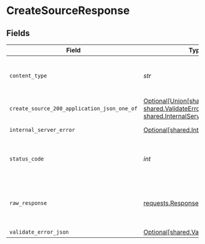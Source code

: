 # CreateSourceResponse


## Fields

| Field                                                                                                                                             | Type                                                                                                                                              | Required                                                                                                                                          | Description                                                                                                                                       |
| ------------------------------------------------------------------------------------------------------------------------------------------------- | ------------------------------------------------------------------------------------------------------------------------------------------------- | ------------------------------------------------------------------------------------------------------------------------------------------------- | ------------------------------------------------------------------------------------------------------------------------------------------------- |
| `content_type`                                                                                                                                    | *str*                                                                                                                                             | :heavy_check_mark:                                                                                                                                | HTTP response content type for this operation                                                                                                     |
| `create_source_200_application_json_one_of`                                                                                                       | [Optional[Union[shared.Source, shared.ValidateErrorJSON, shared.InternalServerError]]](../../models/operations/createsource200applicationjson.md) | :heavy_minus_sign:                                                                                                                                | Ok                                                                                                                                                |
| `internal_server_error`                                                                                                                           | [Optional[shared.InternalServerError]](../../models/shared/internalservererror.md)                                                                | :heavy_minus_sign:                                                                                                                                | Something went wrong                                                                                                                              |
| `status_code`                                                                                                                                     | *int*                                                                                                                                             | :heavy_check_mark:                                                                                                                                | HTTP response status code for this operation                                                                                                      |
| `raw_response`                                                                                                                                    | [requests.Response](https://requests.readthedocs.io/en/latest/api/#requests.Response)                                                             | :heavy_minus_sign:                                                                                                                                | Raw HTTP response; suitable for custom response parsing                                                                                           |
| `validate_error_json`                                                                                                                             | [Optional[shared.ValidateErrorJSON]](../../models/shared/validateerrorjson.md)                                                                    | :heavy_minus_sign:                                                                                                                                | Conflict                                                                                                                                          |
